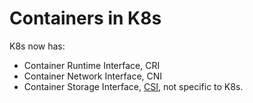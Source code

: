 # Containers in K8s

K8s now has:

- Container Runtime Interface, CRI
- Container Network Interface, CNI
- Container Storage Interface,
[CSI](https://github.com/container-storage-interface/), not specific to K8s.

